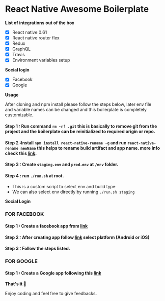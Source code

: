 # React Native Awesome Boilerplate

__List of integrations out of the box__
- [x] React native 0.61
- [x] React native router flex
- [x] Redux
- [x] GraphQL
- [x] Travis
- [x] Environment variables setup

__Social login__
- [x] Facebook
- [x] Google

__Usage__

After cloning and npm install please follow the steps below, later env file and variable names can be changed and this boilerplate is completely customizable.

#### Step 1 : Run command `rm -rf .git` this is basically to remove git from the project and the boilerplate can be reinitialized to required origin or repo.
#### Step 2 :Install `npm install react-native-rename -g` and run  `react-native-rename newName` this helps to rename build artifact and app name. more info check this [link](https://www.npmjs.com/package/react-native-rename).
#### Step 3 : Create `staging.env` and `prod.env` at `/env` folder.
#### Step 4 : run `./run.sh`  at root.
-  This is a custom script to select env and build type
-  We can also select env directly by running `./run.sh staging`

__Social Login__

### FOR FACEBOOK

#### Step 1 : Create a facebook app from [link](https://www.facebook.com/login/?next=https%3A%2F%2Fdevelopers.facebook.com%2Fdocs%2Freact-native%2Fgetting-started)
#### Step 2 : After creating app follow [link](https://developers.facebook.com/quickstarts) select platform (Android or iOS)
#### Step 3 : Follow the steps listed. 


### FOR GOOGLE

#### Step 1 : Create a Google app following this [link](https://github.com/react-native-community/react-native-google-signin/blob/master/docs/get-config-file.md)
 
__That's it 🎉__

Enjoy coding and feel free to give feedbacks.

